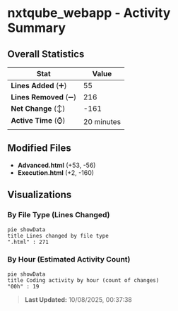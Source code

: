 # nxtqube_webapp - Activity Summary 

## Overall Statistics

| Stat                   | Value                                                             |
| ---------------------- | ----------------------------------------------------------------- |
| **Lines Added** (➕)   | 55                                          |
| **Lines Removed** (➖) | 216                                        |
| **Net Change** (↕)    | -161                |
| **Active Time** (⌚)   | 20 minutes |


## Modified Files
- **Advanced.html** (+53, -56)
- **Execution.html** (+2, -160)

## Visualizations

### By File Type (Lines Changed)

```mermaid
pie showData
title Lines changed by file type
".html" : 271
```

### By Hour (Estimated Activity Count)

```mermaid
pie showData
title Coding activity by hour (count of changes)
"00h" : 19
```


> **Last Updated:** 10/08/2025, 00:37:38